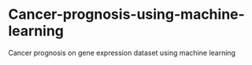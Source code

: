 # Cancer-prognosis-using-machine-learning
Cancer prognosis on gene expression dataset using machine learning
